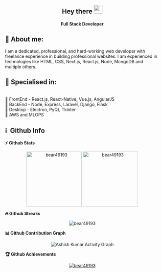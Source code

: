 <h2 align="center">
  Hey there <img src="https://media.giphy.com/media/hvRJCLFzcasrR4ia7z/giphy.gif" width="28">
</h2>

<h4 align='center'>
  Full Stack Developer 
</h4>

<!-- <p align="center">
  <a href="https://www.youtube.com/c/DevProTips?sub_confirmation=1">
    </a>
     <a href="https://github.com/bear49193">
    <img alt="followers" title="Follow me on Github" src="https://img.shields.io/github/followers/bear49193?color=236ad3&labelColor=1155ba&style=for-the-badge&logo=github&label=Follow"/></a>
    </p> -->


## 👩  About me:
<p>
I am a dedicated, professional, and hard-working web developer with
freelance experience in building professional websites.
I am experienced in technologies like HTML, CSS, Next.js, React.js, Node,
MongoDB and multiple others.
</p>

<h2>🥇 Specialised in:</h2>
<br>🔸 FrontEnd - React.js, React-Native, Vue.js, AngularJS
<br>🔸 BackEnd - Node, Express, Laravel, Django, Flask
<br>🔸 Desktop - Electron, PyQt, Tkinter
<br>🔸 AWS and MLOPS
<p>

<h2>ℹ️ &nbsp;Github Info</h2>
	



  <summary><b>⚡ Github Stats</b></summary>
<p align="center"><img height="180em" src="https://github-readme-stats.vercel.app/api?username=bear49193&hide_border=true&count_private=true&show_icons=true&theme=radical" alt="bear49193" align = "center"/>
<img height="180em" src="https://github-readme-stats.vercel.app/api/top-langs?username=bear49193&show_icons=true&locale=en&layout=compact&hide_border=true&theme=radical" alt="bear49193" align = "center"/></p>


 <summary><b>🔥 Github Streaks</b></summary>
<p align="center"><img src="https://github-readme-streak-stats.herokuapp.com/?user=bear49193&theme=black-ice&hide_border=true&stroke=0000&background=0D1117&ring=e05397&fire=e05397&currStreakLabel=e05397" alt="bear49193" /></p>


<summary><b>📊 Github Contribution Graph</b></summary>
<p align="center"<a href="#"><img alt="Ashish Kumar Activity Graph" src="https://activity-graph.herokuapp.com/graph?username=bear49193&bg_color=0D1117&color=e05397&line=e05397&point=FFFFFF&hide_border=true&" /></a></p>
<!-- </details>
<details>    -->
 <summary><b>🏆 Github Achievements</b></summary>
<p align="center"> <a href="https://github.com/bear49193"><img src="https://github-profile-trophy.vercel.app/?username=bear49193&margin-w=5&theme=radical" alt="bear49193" /></a> </p>

<br>
